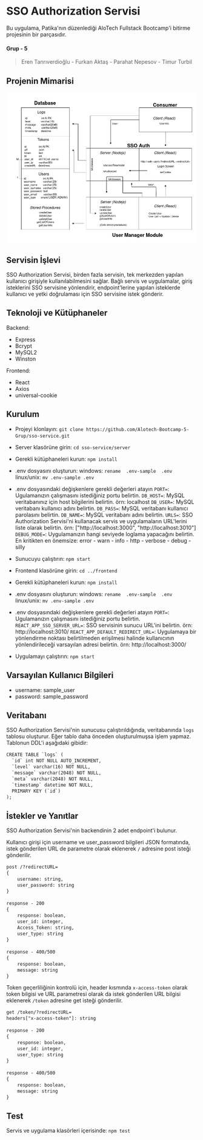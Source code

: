 # SSO Authorization Servisi

Bu uygulama, Patika'nın düzenlediği AloTech Fullstack Bootcamp'i bitirme projesinin bir parçasıdır.

#### Grup - 5
> Eren Tanrıverdioğlu - Furkan Aktaş - Parahat Nepesov - Timur Turbil

## Projenin Mimarisi
![project architecture](https://github.com/Alotech-Bootcamp-5-Grup/user-manager-module/blob/main/proje-diagram.png)

## Servisin İşlevi
SSO Authorization Servisi, birden fazla servisin, tek merkezden yapılan kullanıcı girişiyle kullanılabilmesini sağlar. Bağlı servis ve uygulamalar, giriş isteklerini SSO servisine yönlendirir, endpoint'lerine yapılan isteklerde kullanıcı ve yetki doğrulaması için SSO servisine istek gönderir.

## Teknoloji ve Kütüphaneler
Backend:
- Express
- Bcrypt
- MySQL2
- Winston

Frontend:
- React
- Axios
- universal-cookie

## Kurulum

- Projeyi klonlayın:
`git clone https://github.com/Alotech-Bootcamp-5-Grup/sso-service.git`

- Server klasörüne girin:
`cd sso-service/server`

- Gerekli kütüphaneleri kurun:
`npm install`

- .env dosyasını oluşturun:
windows: `rename  .env-sample  .env`
linux/unix: `mv .env-sample .env`

- .env dosyasındaki değişkenlere gerekli değerleri atayın
`PORT=`: Ugulamanızın çalışmasını istediğiniz portu belirtin.
`DB_HOST=`: MySQL veritabanınız için host bilgilerini belirtin. örn: localhost
`DB_USER=`: MySQL veritabanı kullanıcı adını belirtin.
`DB_PASS=`: MySQL veritabanı kullanıcı parolasını belirtin.
`DB_NAME=`: MySQL veritabanı adını belirtin.
`URLS=`: SSO Authorization Servisi'ni kullanacak servis ve uygulamaların URL'lerini liste olarak belirtin. örn:  ["http://localhost:3000", "http://localhost:3010"]
`DEBUG_MODE=`: Uygulamanızın hangi seviyede loglama yapacağını belirtin. En kritikten en önemsize: error - warn - info - http - verbose - debug - silly

- Sunucuyu çalıştırın:
`npm start`

- Frontend klasörüne girin:
`cd ../frontend`

- Gerekli kütüphaneleri kurun:
`npm install`

- .env dosyasını oluşturun:
windows: `rename  .env-sample  .env`
linux/unix: `mv .env-sample .env`

- .env dosyasındaki değişkenlere gerekli değerleri atayın
`PORT=`: Ugulamanızın çalışmasını istediğiniz portu belirtin.
`REACT_APP_SSO_SERVER_URL=`: SSO servisinin sunucu URL'ini belirtin. örn: http://localhost:3010/
`REACT_APP_DEFAULT_REDIRECT_URL=`: Uygulamaya bir yönlendirme noktası belirtilmeden erişilmesi halinde kullanıcının yönlendirileceği varsayılan adresi belirtin. örn: http://localhost:3000/

- Uygulamayı çalıştırın:
`npm start`

## Varsayılan Kullanıcı Bilgileri
- username: sample_user
- password: sample_password

## Veritabanı

SSO Authorization Servisi'nin sunucusu çalıştırıldığında, veritabanında `logs` tablosu oluşturur. Eğer tablo daha önceden oluşturulmuşsa işlem yapmaz. Tablonun DDL'i aşağıdaki gibidir:
```
CREATE TABLE `logs` (
  `id` int NOT NULL AUTO_INCREMENT,
  `level` varchar(16) NOT NULL,
  `message` varchar(2048) NOT NULL,
  `meta` varchar(2048) NOT NULL,
  `timestamp` datetime NOT NULL,
  PRIMARY KEY (`id`)
);
```

## İstekler ve Yanıtlar

SSO Authorization Servisi'nin backendinin 2 adet endpoint'i bulunur.

Kullanıcı girişi için username ve user_password bilgileri JSON formatında, istek gönderilen URL de parametre olarak eklenerek `/` adresine post isteği gönderilir.
```
post /?redirectURL=
{
    username: string,
    user_password: string
}

response - 200
{
    response: boolean,
    user_id: integer,
    Access_Token: string,
    user_type: string
}

response - 400/500
{
    response: boolean,
    message: string
}
```

Token geçerliliğinin kontrolü için, header kısmında `x-access-token` olarak token bilgisi ve URL parametresi olarak da istek gönderilen URL bilgisi eklenerek `/token` adresine get isteği gönderilir.
```
get /token/?redirectURL=
headers["x-access-token"]: string

response - 200
{
    response: boolean,
    user_id: integer,
    user_type: string
}

response - 400/500
{
    response: boolean,
    message: string
}
```

## Test

Servis ve uygulama klasörleri içerisinde:
`npm test`
